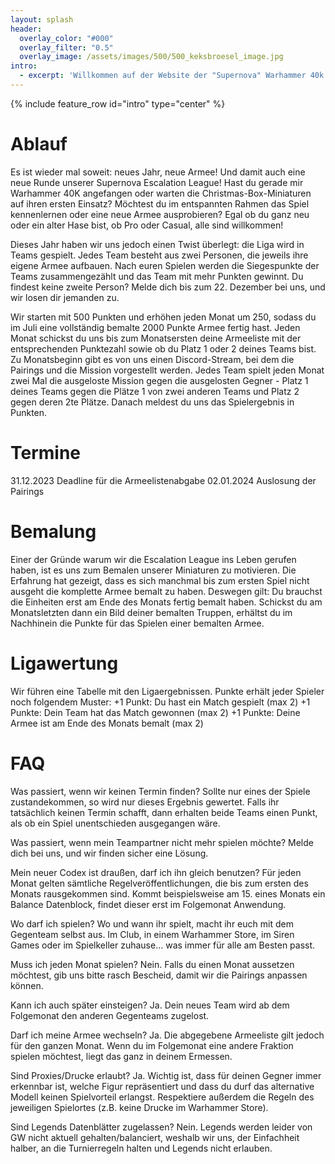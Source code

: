 ```yaml
---
layout: splash
header:
  overlay_color: "#000"
  overlay_filter: "0.5"
  overlay_image: /assets/images/500/500_keksbroesel_image.jpg
intro: 
  - excerpt: 'Willkommen auf der Website der "Supernova" Warhammer 40k Escalation-Liga!<br/>Hier findes du alle infos über aktuelle Paarungen, Ranglisten und die Teilnehmer:innen.'
---
```


{% include feature_row id="intro" type="center" %}

# Ablauf

Es ist wieder mal soweit: neues Jahr, neue Armee! Und damit auch eine neue Runde unserer Supernova Escalation League! Hast du gerade mir Warhammer 40K angefangen oder warten die Christmas-Box-Miniaturen auf ihren ersten Einsatz? Möchtest du im entspannten Rahmen das Spiel kennenlernen oder eine neue Armee ausprobieren? Egal ob du ganz neu oder ein alter Hase bist, ob Pro oder Casual, alle sind willkommen!

Dieses Jahr haben wir uns  jedoch einen Twist überlegt: die Liga wird in Teams gespielt. Jedes Team besteht aus zwei Personen, die jeweils ihre eigene Armee aufbauen. Nach euren Spielen werden die Siegespunkte der Teams zusammengezählt und das Team mit mehr Punkten gewinnt. Du findest keine zweite Person? Melde dich bis zum 22. Dezember bei uns, und wir losen dir jemanden zu.

Wir starten mit 500 Punkten und erhöhen jeden Monat um 250, sodass du im Juli eine vollständig bemalte 2000 Punkte Armee fertig hast.
Jeden Monat schickst du uns bis zum Monatsersten deine Armeeliste mit der entsprechenden Punktezahl sowie ob du Platz 1 oder 2 deines Teams bist.
Zu Monatsbeginn gibt es von uns einen Discord-Stream, bei dem die Pairings und die Mission vorgestellt werden. 
Jedes Team spielt jeden Monat zwei Mal die ausgeloste Mission gegen die ausgelosten Gegner - Platz 1 deines Teams gegen die Plätze 1 von zwei anderen Teams und Platz 2 gegen deren 2te Plätze. Danach meldest du uns das Spielergebnis in Punkten. 

# Termine

31.12.2023 Deadline für die Armeelistenabgabe
02.01.2024 Auslosung der Pairings

# Bemalung

Einer der Gründe warum wir die Escalation League ins Leben gerufen haben, ist es uns zum Bemalen unserer Miniaturen zu motivieren. Die Erfahrung hat gezeigt, dass es sich manchmal bis zum ersten Spiel nicht ausgeht die komplette Armee bemalt zu haben. Deswegen gilt: Du brauchst die Einheiten erst am Ende des Monats fertig bemalt haben. Schickst du am Monatsletzten dann ein Bild deiner bemalten Truppen, erhältst du im Nachhinein die Punkte für das Spielen einer bemalten Armee.

# Ligawertung

Wir führen eine Tabelle mit den Ligaergebnissen. Punkte erhält jeder Spieler noch folgendem Muster:
+1 Punkt: Du hast ein Match gespielt (max 2)
+1 Punkte: Dein Team hat das Match gewonnen (max 2)
+1 Punkte: Deine Armee ist am Ende des Monats bemalt (max 2)

# FAQ

Was passiert, wenn wir keinen Termin finden?
Sollte nur eines der Spiele zustandekommen, so wird nur dieses Ergebnis gewertet. Falls ihr tatsächlich keinen Termin schafft, dann erhalten beide Teams einen Punkt, als ob ein Spiel unentschieden ausgegangen wäre.

Was passiert, wenn mein Teampartner nicht mehr spielen möchte?
Melde dich bei uns, und wir finden sicher eine Lösung.

Mein neuer Codex ist draußen, darf ich ihn gleich benutzen?
Für jeden Monat gelten sämtliche Regelveröffentlichungen, die bis zum ersten des Monats rausgekommen sind. Kommt beispielsweise am 15. eines Monats ein Balance Datenblock, findet dieser erst im Folgemonat Anwendung.

Wo darf ich spielen?
Wo und wann ihr spielt, macht ihr euch mit dem Gegenteam selbst aus. Im Club, in einem Warhammer Store, im Siren Games oder im Spielkeller zuhause... was immer für alle am Besten passt.

Muss ich jeden Monat spielen?
Nein. Falls du einen Monat aussetzen möchtest, gib uns bitte rasch Bescheid, damit wir die Pairings anpassen können.

Kann ich auch später einsteigen?
Ja. Dein neues Team wird ab dem Folgemonat den anderen Gegenteams zugelost.

Darf ich meine Armee wechseln?
Ja. Die abgegebene Armeeliste gilt jedoch für den ganzen Monat. Wenn du im Folgemonat eine andere Fraktion spielen möchtest, liegt das ganz in deinem Ermessen.

Sind Proxies/Drucke erlaubt?
Ja. Wichtig ist, dass für deinen Gegner immer erkennbar ist, welche Figur repräsentiert und dass du durf das alternative Modell keinen Spielvorteil erlangst. Respektiere außerdem die Regeln des jeweiligen Spielortes (z.B. keine Drucke im Warhammer Store).

Sind Legends Datenblätter zugelassen?
Nein. Legends werden leider von GW nicht aktuell gehalten/balanciert, weshalb wir uns, der Einfachheit halber, an die Turnierregeln halten und Legends nicht erlauben.